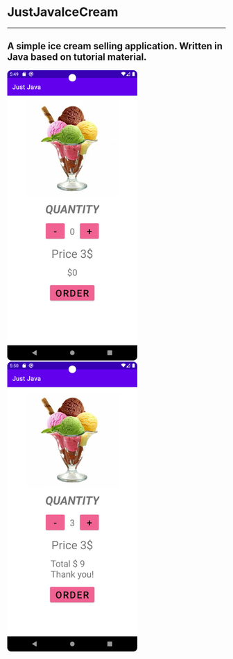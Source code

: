 # JustJavaIceCream

----------------
A simple ice cream selling application. Written in Java based on tutorial material.
----------------


<img src="https://github.com/JuliaMX05/JustJavaIceCream/blob/master/Screenshot/justJava.png" width="300">  <img src="https://github.com/JuliaMX05/JustJavaIceCream/blob/master/Screenshot/justJava1.png" width="300">
